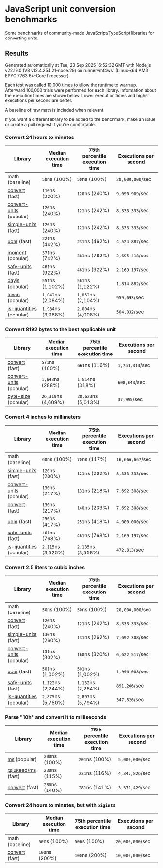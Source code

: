 # JavaScript unit conversion benchmarks

Some benchmarks of community-made JavaScript/TypeScript libraries for converting units.

## Results

<!-- beginblock(results) -->

Generated automatically at Tue, 23 Sep 2025 16:52:32 GMT with Node.js v22.19.0 (V8 v12.4.254.21-node.29) on runnervmf4ws1 (Linux-x64 AMD EPYC 7763 64-Core Processor)

Each test was called 10,000 times to allow the runtime to warmup.
Afterward 100,000 trials were performed for each library.
Information about the execution times are shown below.
Lower execution times and higher executions per second are better.

A baseline of raw math is included when relevant.

If you want a different library to be added to the benchmark, make an issue or create a pull request if you're comfortable.

### Convert 24 hours to minutes

| Library                                                            | Median execution time | 75th percentile execution time | Executions per second |
| ------------------------------------------------------------------ | --------------------- | ------------------------------ | --------------------- |
| math (baseline)                                                    | `50`ns (100%)         | `50`ns (100%)                  | `20,000,000`/sec      |
| [convert](https://npmjs.com/package/convert) (fast)                | `110`ns (220%)        | `120`ns (240%)                 | `9,090,909`/sec       |
| [convert-units](https://npmjs.com/package/convert-units) (popular) | `120`ns (240%)        | `121`ns (242%)                 | `8,333,333`/sec       |
| [simple-units](https://npmjs.com/package/simple-units) (fast)      | `120`ns (240%)        | `121`ns (242%)                 | `8,333,333`/sec       |
| [uom](https://npmjs.com/package/uom) (fast)                        | `221`ns (442%)        | `231`ns (462%)                 | `4,524,887`/sec       |
| [moment](https://npmjs.com/package/moment) (popular)               | `371`ns (742%)        | `381`ns (762%)                 | `2,695,418`/sec       |
| [safe-units](https://npmjs.com/package/safe-units) (fast)          | `461`ns (922%)        | `461`ns (922%)                 | `2,169,197`/sec       |
| [dayjs](https://npmjs.com/package/dayjs) (popular)                 | `551`ns (1,102%)      | `561`ns (1,122%)               | `1,814,882`/sec       |
| [luxon](https://npmjs.com/package/luxon) (popular)                 | `1,042`ns (2,084%)    | `1,052`ns (2,104%)             | `959,693`/sec         |
| [js-quantities](https://npmjs.com/package/js-quantities) (popular) | `1,984`ns (3,968%)    | `2,004`ns (4,008%)             | `504,032`/sec         |

### Convert 8192 bytes to the best applicable unit

| Library                                                            | Median execution time | 75th percentile execution time | Executions per second |
| ------------------------------------------------------------------ | --------------------- | ------------------------------ | --------------------- |
| [convert](https://npmjs.com/package/convert) (fast)                | `571`ns (100%)        | `661`ns (116%)                 | `1,751,313`/sec       |
| [convert-units](https://npmjs.com/package/convert-units) (popular) | `1,643`ns (288%)      | `1,814`ns (318%)               | `608,643`/sec         |
| [byte-size](https://npmjs.com/package/byte-size) (popular)         | `26,319`ns (4,609%)   | `28,623`ns (5,013%)            | `37,995`/sec          |

### Convert 4 inches to millimeters

| Library                                                            | Median execution time | 75th percentile execution time | Executions per second |
| ------------------------------------------------------------------ | --------------------- | ------------------------------ | --------------------- |
| math (baseline)                                                    | `60`ns (100%)         | `70`ns (117%)                  | `16,666,667`/sec      |
| [simple-units](https://npmjs.com/package/simple-units) (fast)      | `120`ns (200%)        | `121`ns (202%)                 | `8,333,333`/sec       |
| [convert-units](https://npmjs.com/package/convert-units) (popular) | `130`ns (217%)        | `131`ns (218%)                 | `7,692,308`/sec       |
| [convert](https://npmjs.com/package/convert) (fast)                | `130`ns (217%)        | `140`ns (233%)                 | `7,692,308`/sec       |
| [uom](https://npmjs.com/package/uom) (fast)                        | `250`ns (417%)        | `251`ns (418%)                 | `4,000,000`/sec       |
| [safe-units](https://npmjs.com/package/safe-units) (fast)          | `461`ns (768%)        | `461`ns (768%)                 | `2,169,197`/sec       |
| [js-quantities](https://npmjs.com/package/js-quantities) (popular) | `2,115`ns (3,525%)    | `2,135`ns (3,558%)             | `472,813`/sec         |

### Convert 2.5 liters to cubic inches

| Library                                                            | Median execution time | 75th percentile execution time | Executions per second |
| ------------------------------------------------------------------ | --------------------- | ------------------------------ | --------------------- |
| math (baseline)                                                    | `50`ns (100%)         | `50`ns (100%)                  | `20,000,000`/sec      |
| [convert](https://npmjs.com/package/convert) (fast)                | `120`ns (240%)        | `121`ns (242%)                 | `8,333,333`/sec       |
| [simple-units](https://npmjs.com/package/simple-units) (fast)      | `130`ns (260%)        | `131`ns (262%)                 | `7,692,308`/sec       |
| [convert-units](https://npmjs.com/package/convert-units) (popular) | `151`ns (302%)        | `160`ns (320%)                 | `6,622,517`/sec       |
| [uom](https://npmjs.com/package/uom) (fast)                        | `501`ns (1,002%)      | `501`ns (1,002%)               | `1,996,008`/sec       |
| [safe-units](https://npmjs.com/package/safe-units) (fast)          | `1,122`ns (2,244%)    | `1,132`ns (2,264%)             | `891,266`/sec         |
| [js-quantities](https://npmjs.com/package/js-quantities) (popular) | `2,875`ns (5,750%)    | `2,897`ns (5,794%)             | `347,826`/sec         |

### Parse "10h" and convert it to milliseconds

| Library                                                   | Median execution time | 75th percentile execution time | Executions per second |
| --------------------------------------------------------- | --------------------- | ------------------------------ | --------------------- |
| [ms](https://npmjs.com/package/ms) (popular)              | `200`ns (100%)        | `201`ns (100%)                 | `5,000,000`/sec       |
| [@lukeed/ms](https://npmjs.com/package/@lukeed/ms) (fast) | `230`ns (115%)        | `231`ns (116%)                 | `4,347,826`/sec       |
| [convert](https://npmjs.com/package/convert) (fast)       | `280`ns (140%)        | `281`ns (141%)                 | `3,571,429`/sec       |

### Convert 24 hours to minutes, but with `bigint`s

| Library                                             | Median execution time | 75th percentile execution time | Executions per second |
| --------------------------------------------------- | --------------------- | ------------------------------ | --------------------- |
| math (baseline)                                     | `50`ns (100%)         | `50`ns (100%)                  | `20,000,000`/sec      |
| [convert](https://npmjs.com/package/convert) (fast) | `100`ns (200%)        | `100`ns (200%)                 | `10,000,000`/sec      |

<!-- endblock(results) -->
